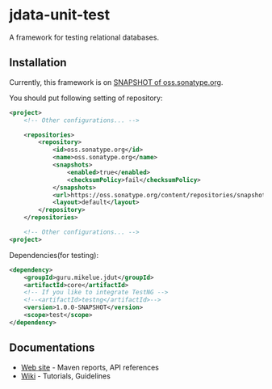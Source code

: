 # jdata-unit-test
A framework for testing relational databases.

## Installation
Currently, this framework is on [SNAPSHOT of oss.sonatype.org](https://oss.sonatype.org/content/repositories/snapshots/guru/mikelue/jdut/).

You should put following setting of repository:
```xml
<project>
    <!-- Other configurations... -->

    <repositories>
        <repository>
            <id>oss.sonatype.org</id>
            <name>oss.sonatype.org</name>
            <snapshots>
                <enabled>true</enabled>
                <checksumPolicy>fail</checksumPolicy>
            </snapshots>
            <url>https://oss.sonatype.org/content/repositories/snapshots</url>
            <layout>default</layout>
        </repository>
    </repositories>

    <!-- Other configurations... -->
<project>
```

Dependencies(for testing):
```xml
<dependency>
    <groupId>guru.mikelue.jdut</groupId>
    <artifactId>core</artifactId>
    <!-- If you like to integrate TestNG -->
    <!--<artifactId>testng</artifactId>-->
    <version>1.0.0-SNAPSHOT</version>
    <scope>test</scope>
</dependency>
```

## Documentations
* [Web site](http://jdut.gh.mikelue.guru/) - Maven reports, API references
* [Wiki](https://github.com/mikelue/jdata-unit-test/wiki) - Tutorials, Guidelines
